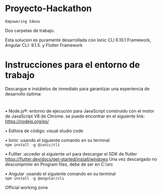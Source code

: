 # Proyecto-Hackathon
   
`Empowering Ideas`

Dos carpetas de trabajo.

Esta solucion es puramente desarrollada con Ionic CLI 6.10.1 Framework, Angular CLI: 9.1.5. y Flutter Framework

# Instrucciones para el entorno de trabajo 

Descargue e instálelos de inmediato para garantizar una experiencia de desarrollo óptima:
#
•	Node.js®: entorno de ejecución para JavaScript construido con el motor de JavaScript V8 de Chrome.
        se puede encontrar en el siguiente  link: https://nodejs.org/es/
	
•	Editora de código: visual studio code

•	Ionic 
    :usando el siguiente comando en su terminal   
	`npm install -g @ionic/cli`

•	Fultter 
    :acceder al siguiente url para descargar el SDK de flutter https://flutter.dev/docs/get-started/install/windows
    Una vez descargado no descomprimir en Program files, debe de ser en C:\src

•	Angular 
    :usando el siguiente comando en su terminal  
	`npm install -g @angular/cli`





Official working zone
